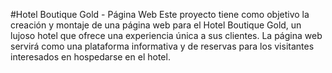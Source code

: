 #Hotel Boutique Gold - Página Web
Este proyecto tiene como objetivo la creación y montaje de una página web para el Hotel Boutique Gold, un lujoso hotel que ofrece una experiencia única a sus clientes. La página web servirá como una plataforma informativa y de reservas para los visitantes interesados en hospedarse en el hotel.
